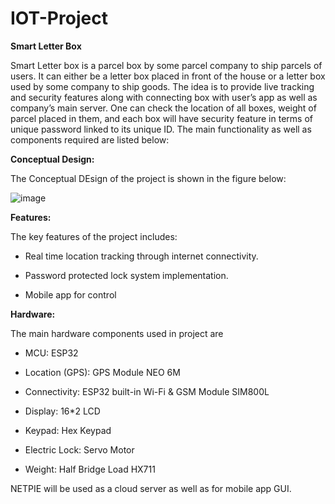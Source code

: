 # IOT-Project

**Smart Letter Box** 

Smart Letter box is a parcel box by some parcel company to ship parcels of users. It can either be a letter box placed in front of the house or a letter box used by some company to ship goods. The idea is to provide live tracking and security features along with connecting box with user’s app as well as company’s main server. One can check the location of all boxes, weight of parcel placed in them, and each box will have security feature in terms of unique password linked to its unique ID. The main functionality as well as components required are listed below:

**Conceptual Design:**

The Conceptual DEsign of the project is shown in the figure below:

![image](https://user-images.githubusercontent.com/100766772/158037050-59107cc0-7013-4c59-bdfd-5310b4449445.png)

**Features:**

The key features of the project includes:

- Real time location tracking through internet connectivity.

- Password protected lock system implementation.

- Mobile app for control 

**Hardware:**

The main hardware components used in project are

- MCU: ESP32 
 
- Location (GPS): GPS Module NEO 6M 
 
- Connectivity: ESP32 built-in Wi-Fi & GSM Module SIM800L
 
- Display: 16*2 LCD

- Keypad: Hex Keypad 
 
- Electric Lock: Servo Motor 
 
- Weight: Half Bridge Load HX711 
 
NETPIE will be used as a cloud server as well as for mobile app GUI.
